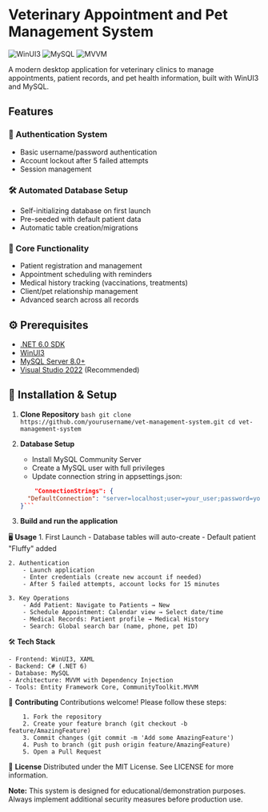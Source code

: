 ﻿# Veterinary Appointment and Pet Management System

![WinUI3](https://img.shields.io/badge/WinUI3-3.0-blue) ![MySQL](https://img.shields.io/badge/MySQL-8.0-orange) ![MVVM](https://img.shields.io/badge/Pattern-MVVM-purple)

A modern desktop application for veterinary clinics to manage appointments, patient records, and pet health information, built with WinUI3 and MySQL.

## Features

### 🔐 Authentication System
- Basic username/password authentication
- Account lockout after 5 failed attempts
- Session management

### 🛠️ Automated Database Setup
- Self-initializing database on first launch
- Pre-seeded with default patient data
- Automatic table creation/migrations

### 🐾 Core Functionality
- Patient registration and management
- Appointment scheduling with reminders
- Medical history tracking (vaccinations, treatments)
- Client/pet relationship management
- Advanced search across all records

## ⚙️ Prerequisites

- [.NET 6.0 SDK](https://dotnet.microsoft.com/download)
- [WinUI3](https://learn.microsoft.com/en-us/windows/apps/winui/winui3/)
- [MySQL Server 8.0+](https://dev.mysql.com/downloads/mysql/)
- [Visual Studio 2022](https://visualstudio.microsoft.com/) (Recommended)

## 🚀 Installation & Setup

1. **Clone Repository**
	   ```bash
	   git clone https://github.com/yourusername/vet-management-system.git
	   cd vet-management-system```

2. **Database Setup**
   - Install MySQL Community Server
   - Create a MySQL user with full privileges
   - Update connection string in appsettings.json:
	```json
		"ConnectionStrings": {
	  "DefaultConnection": "server=localhost;user=your_user;password=your_password;"
	}```

3. **Build and run the application**

🖥️ **Usage**
	1. First Launch
		- Database tables will auto-create
		- Default patient "Fluffy" added

	2. Authentication
		- Launch application
		- Enter credentials (create new account if needed)
		- After 5 failed attempts, account locks for 15 minutes

	3. Key Operations
		- Add Patient: Navigate to Patients → New
		- Schedule Appointment: Calendar view → Select date/time
		- Medical Records: Patient profile → Medical History
		- Search: Global search bar (name, phone, pet ID)

🛠️ **Tech Stack**
	
	- Frontend: WinUI3, XAML
	- Backend: C# (.NET 6)
	- Database: MySQL
	- Architecture: MVVM with Dependency Injection
	- Tools: Entity Framework Core, CommunityToolkit.MVVM

🤝 **Contributing**
	Contributions welcome! Please follow these steps:
		
		1. Fork the repository
		2. Create your feature branch (git checkout -b feature/AmazingFeature)
		3. Commit changes (git commit -m 'Add some AmazingFeature')
		4. Push to branch (git push origin feature/AmazingFeature)
		5. Open a Pull Request

📄 **License**
	Distributed under the MIT License. See LICENSE for more information.
		
**Note:** This system is designed for educational/demonstration purposes. Always implement additional security measures before production use.